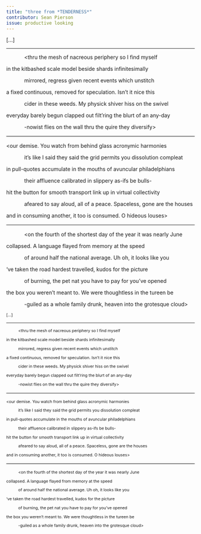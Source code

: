 ```yaml
---
title: "three from *TENDERNESS*"
contributor: Sean Pierson
issue: productive looking
---
```


<div class="desktop">
<p>[...]</p>
<hr />
<p style="padding-left:3rem;">&lt;thru the mesh of nacreous periphery so I find myself</p>
<p>in the kitbashed scale model beside shards infinitesimally</p>
<p style="padding-left:3rem;">mirrored, regress given recent events which unstitch</p>
<p>a fixed continuous, removed for speculation. Isn’t it nice this</p>
<p style="padding-left:3rem;">cider in these weeds. My physick shiver hiss on the swivel</p>
<p>everyday barely begun clapped out filt’ring the blurt of an any-day</p>
<p style="padding-left:3rem;">-nowist flies on the wall thru the quire they diversify&gt;</p>
<p style="margin-top:1rem;padding-top:1rem;border-top:1px solid black;">&lt;our demise. You watch from behind glass acronymic harmonies</p>
<p style="padding-left:3rem;">it’s like I said they said the grid permits you dissolution compleat</p>
<p>in pull-quotes accumulate in the mouths of avuncular philadelphians</p>
<p style="padding-left:3rem;">their affluence calibrated in slippery as-ifs be bulls-</p>
<p>hit the button for smooth transport link up in virtual collectivity</p>
<p style="padding-left:3rem;">afeared to say aloud, all of a peace. Spaceless, gone are the houses</p>
<p style="margin-bottom:1rem;padding-bottom:1rem;border-bottom:1px solid black;">and in consuming another, it too is consumed. O hideous louses&gt;</p>
<p style="padding-left:3rem;">&lt;on the fourth of the shortest day of the year it was nearly June</p>
<p>collapsed. A language flayed from memory at the speed</p>
<p style="padding-left:3rem;">of around half the national average. Uh oh, it looks like you</p>
<p>‘ve taken the road hardest travelled, kudos for the picture</p>
<p style="padding-left:3rem;">of burning, the pet nat you have to pay for you’ve opened</p>
<p>the box you weren’t meant to. We were thoughtless in the tureen be</p>
<p style="padding-left:3rem;">-guiled as a whole family drunk, heaven into the grotesque cloud&gt;</p>
</div>

<div class="mobile">
<p style="font-size:.67rem;">[...]</p>
<hr />
<p style="font-size:.67rem;padding-left:2rem;">&lt;thru the mesh of nacreous periphery so I find myself</p>
<p style="font-size:.67rem;">in the kitbashed scale model beside shards infinitesimally</p>
<p style="font-size:.67rem;padding-left:2rem;">mirrored, regress given recent events which unstitch</p>
<p style="font-size:.67rem;">a fixed continuous, removed for speculation. Isn’t it nice this</p>
<p style="font-size:.67rem;padding-left:2rem;">cider in these weeds. My physick shiver hiss on the swivel</p>
<p style="font-size:.67rem;">everyday barely begun clapped out filt’ring the blurt of an any-day</p>
<p style="font-size:.67rem;padding-left:2rem;">-nowist flies on the wall thru the quire they diversify&gt;</p>
<p style="font-size:.67rem;margin-top:1rem;padding-top:1rem;border-top:1px solid black;">&lt;our demise. You watch from behind glass acronymic harmonies</p>
<p style="font-size:.67rem;padding-left:2rem;">it’s like I said they said the grid permits you dissolution compleat</p>
<p style="font-size:.67rem;">in pull-quotes accumulate in the mouths of avuncular philadelphians</p>
<p style="font-size:.67rem;padding-left:2rem;">their affluence calibrated in slippery as-ifs be bulls-</p>
<p style="font-size:.67rem;">hit the button for smooth transport link up in virtual collectivity</p>
<p style="font-size:.67rem;padding-left:2rem;">afeared to say aloud, all of a peace. Spaceless, gone are the houses</p>
<p style="font-size:.67rem;margin-bottom:1rem;padding-bottom:1rem;border-bottom:1px solid black;">and in consuming another, it too is consumed. O hideous louses&gt;</p>
<p style="font-size:.67rem;padding-left:2rem;">&lt;on the fourth of the shortest day of the year it was nearly June</p>
<p style="font-size:.67rem;">collapsed. A language flayed from memory at the speed</p>
<p style="font-size:.67rem;padding-left:2rem;">of around half the national average. Uh oh, it looks like you</p>
<p style="font-size:.67rem;">‘ve taken the road hardest travelled, kudos for the picture</p>
<p style="font-size:.67rem;padding-left:2rem;">of burning, the pet nat you have to pay for you’ve opened</p>
<p style="font-size:.67rem;">the box you weren’t meant to. We were thoughtless in the tureen be</p>
<p style="font-size:.67rem;padding-left:2rem;">-guiled as a whole family drunk, heaven into the grotesque cloud&gt;</p>
</div>
